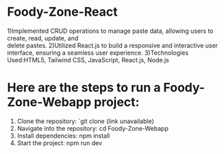 # Foody-Zone-React
1)Implemented CRUD operations to manage paste data, allowing users to create, read, update, and        
delete pastes.
2)Utilized React.js to build a responsive and interactive user interface, ensuring a seamless user 
experience. 
3)Technologies Used:HTML5, Tailwind CSS, JavaScript, React.js, Node.js 
# Here are the steps to run a Foody-Zone-Webapp project:
1. Clone the repository: `git clone (link unavailable)
2. Navigate into the repository: cd Foody-Zone-Webapp
3. Install dependencies: npm install
4. Start the project: npm run dev
